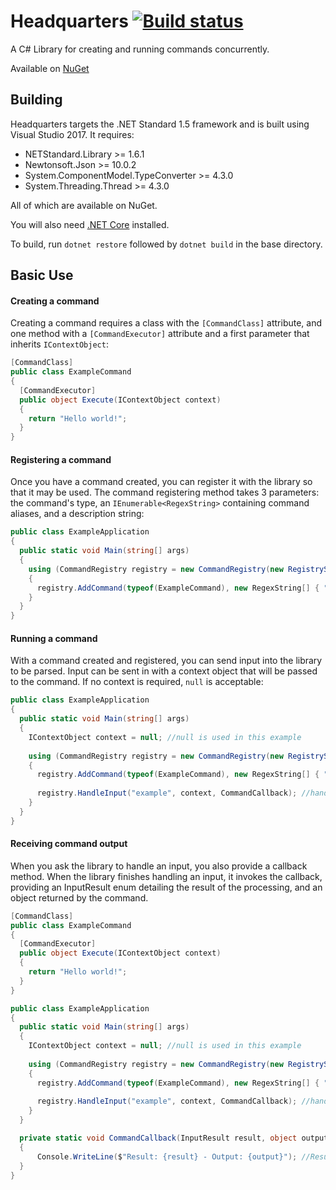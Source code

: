 # Headquarters [![Build status](https://ci.appveyor.com/api/projects/status/vf5m4027llet9l2a?svg=true)](https://ci.appveyor.com/project/QuiCM/headquarters) 
A C# Library for creating and running commands concurrently.


Available on [NuGet](https://www.nuget.org/packages/Headquarters)

## Building

Headquarters targets the .NET Standard 1.5 framework and is built using Visual Studio 2017. It requires:
* NETStandard.Library >= 1.6.1
* Newtonsoft.Json >= 10.0.2
* System.ComponentModel.TypeConverter >= 4.3.0
* System.Threading.Thread >= 4.3.0

All of which are available on NuGet.

You will also need [.NET Core](https://docs.microsoft.com/en-us/dotnet/core/get-started) installed.

To build, run `dotnet restore` followed by `dotnet build` in the base directory.

## Basic Use

#### Creating a command
Creating a command requires a class with the `[CommandClass]` attribute, and one method with a `[CommandExecutor]` attribute and a first parameter that inherits `IContextObject`:

```csharp
[CommandClass]
public class ExampleCommand
{
  [CommandExecutor]
  public object Execute(IContextObject context)
  {
    return "Hello world!";
  }
}
```

#### Registering a command
Once you have a command created, you can register it with the library so that it may be used.
The command registering method takes 3 parameters: the command's type, an `IEnumerable<RegexString>` containing command aliases, and a description string:
```csharp
public class ExampleApplication
{
  public static void Main(string[] args)
  {
    using (CommandRegistry registry = new CommandRegistry(new RegistrySettings()))
    {
      registry.AddCommand(typeof(ExampleCommand), new RegexString[] { "example" }, "An example command!");
    }
  }
}
```

#### Running a command
With a command created and registered, you can send input into the library to be parsed.
Input can be sent in with a context object that will be passed to the command. If no context is required, `null` is acceptable:
```csharp
public class ExampleApplication
{
  public static void Main(string[] args)
  {
    IContextObject context = null; //null is used in this example
  
    using (CommandRegistry registry = new CommandRegistry(new RegistrySettings()))
    {
      registry.AddCommand(typeof(ExampleCommand), new RegexString[] { "example" }, "An example command!");
      
      registry.HandleInput("example", context, CommandCallback); //handle the input 'example', which will invoke the 'example' command
    }
  }
}
```

#### Receiving command output
When you ask the library to handle an input, you also provide a callback method.
When the library finishes handling an input, it invokes the callback, providing an InputResult enum detailing the result of the processing, and an object returned by the command.
```csharp
[CommandClass]
public class ExampleCommand
{
  [CommandExecutor]
  public object Execute(IContextObject context)
  {
    return "Hello world!";
  }
}

public class ExampleApplication
{
  public static void Main(string[] args)
  {
    IContextObject context = null; //null is used in this example
  
    using (CommandRegistry registry = new CommandRegistry(new RegistrySettings()))
    {
      registry.AddCommand(typeof(ExampleCommand), new RegexString[] { "example" }, "An example command!");
      
      registry.HandleInput("example", context, CommandCallback); //handle the input 'example', which will invoke the 'example' command
    }
  }

  private static void CommandCallback(InputResult result, object output)
  {
      Console.WriteLine($"Result: {result} - Output: {output}"); //Result: Success - Output: Hello world!
  }
}
```
